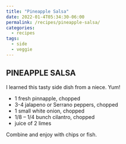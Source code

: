 ```yaml
---
title: "Pineapple Salsa"
date: 2022-01-4T05:34:30-06:00
permalink: /recipes/pineapple-salsa/
categories:
  - recipes
tags:
  - side
  - veggie
---
```

## PINEAPPLE SALSA
I learned this tasty side dish from a niece. Yum!

- 1 fresh pinnapple, chopped
- 3-4 jalapeno or Serrano peppers, chopped
- 1 small white onion, chopped
- 1/8 – 1/4 bunch cilantro, chopped
- juice of 2 limes

Combine and enjoy with chips or fish.

